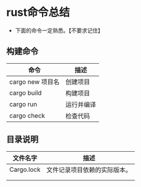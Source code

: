 # rust命令总结

- 下面的命令一定熟悉。【不要求记住】



## 构建命令

| 命令             | 描述       |
| ---------------- | ---------- |
| cargo new 项目名 | 创建项目   |
| cargo build      | 构建项目   |
| cargo run        | 运行并编译 |
| cargo check      | 检查代码   |



## 目录说明

| 文件名字   | 描述                         |
| ---------- | ---------------------------- |
| Cargo.lock | ⽂件记录项⽬依赖的实际版本。 |
|            |                              |
|            |                              |





